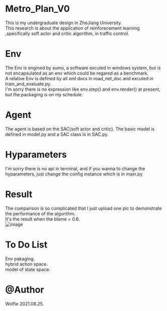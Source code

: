 # Metro_Plan_V0
This is my undergraduate design in ZheJiang University.  
This research is about the application of reinforecement learning ,specifically soft actor and critic algorithm, in traffic control. 

# Env
The Env is engined by sumo, a software excuted in windows system, but is not encapsulated as an env which could be regared as a benchmark.  
A relative Env is defined by all xml docs in road_net_doc and excuted in train_and_evaluate.py.   
I'm sorry there is no expression like env.step() and  env.render() at present, but the packaging is on my schedule.   

# Agent
The agent is based on the SAC(soft actor and critic). 
The basic model is defined in model.py and a SAC class is in SAC.py. 

# Hyparameters
I'm sorry there is no api in terminal, and if you wanna to change the hyparameters, just change the config instance which is in main.py
 
# Result
The comparison is so complicated that I just upload one pic to demonstrate the performance of the algorithm.  
It's the result when the blame = 0.6.  
![image](https://user-images.githubusercontent.com/51565689/130783094-bac2858c-8eb7-4f18-bc41-08c2df452097.png)

# To Do List  
Env pakaging.  
hybrid action space.  
model of state space. 

# @Author
Wolfie 2021.08.25. 


